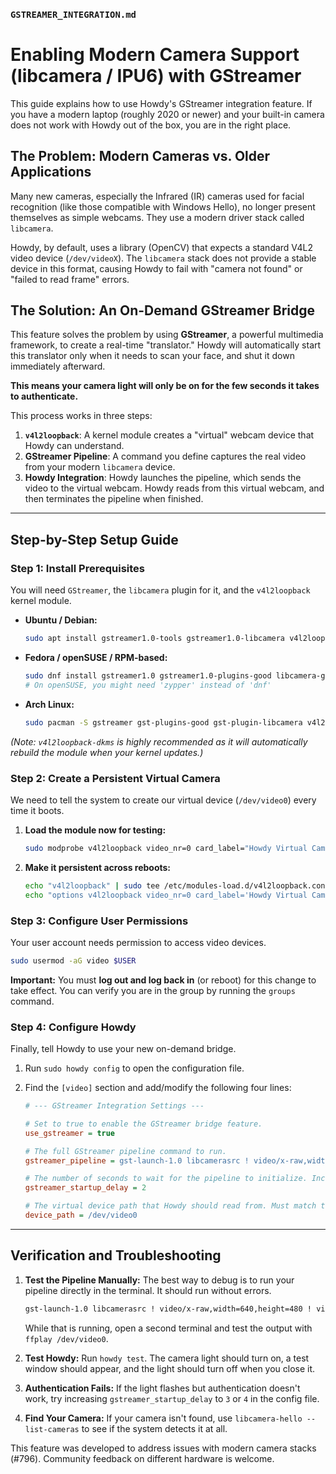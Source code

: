 ### **`GSTREAMER_INTEGRATION.md`**

# Enabling Modern Camera Support (libcamera / IPU6) with GStreamer

This guide explains how to use Howdy's GStreamer integration feature. If you have a modern laptop (roughly 2020 or newer) and your built-in camera does not work with Howdy out of the box, you are in the right place.

## The Problem: Modern Cameras vs. Older Applications

Many new cameras, especially the Infrared (IR) cameras used for facial recognition (like those compatible with Windows Hello), no longer present themselves as simple webcams. They use a modern driver stack called `libcamera`.

Howdy, by default, uses a library (OpenCV) that expects a standard V4L2 video device (`/dev/videoX`). The `libcamera` stack does not provide a stable device in this format, causing Howdy to fail with "camera not found" or "failed to read frame" errors.

## The Solution: An On-Demand GStreamer Bridge

This feature solves the problem by using **GStreamer**, a powerful multimedia framework, to create a real-time "translator." Howdy will automatically start this translator only when it needs to scan your face, and shut it down immediately afterward.

**This means your camera light will only be on for the few seconds it takes to authenticate.**

This process works in three steps:
1.  **`v4l2loopback`**: A kernel module creates a "virtual" webcam device that Howdy can understand.
2.  **GStreamer Pipeline**: A command you define captures the real video from your modern `libcamera` device.
3.  **Howdy Integration**: Howdy launches the pipeline, which sends the video to the virtual webcam. Howdy reads from this virtual webcam, and then terminates the pipeline when finished.

---

## Step-by-Step Setup Guide

### Step 1: Install Prerequisites

You will need `GStreamer`, the `libcamera` plugin for it, and the `v4l2loopback` kernel module.

*   **Ubuntu / Debian:**
    ```bash
    sudo apt install gstreamer1.0-tools gstreamer1.0-libcamera v4l2loopback-dkms
    ```

*   **Fedora / openSUSE / RPM-based:**
    ```bash
    sudo dnf install gstreamer1.0 gstreamer1.0-plugins-good libcamera-gstreamer v4l2loopback-kmp-default
    # On openSUSE, you might need 'zypper' instead of 'dnf'
    ```

*   **Arch Linux:**
    ```bash
    sudo pacman -S gstreamer gst-plugins-good gst-plugin-libcamera v4l2loopback-dkms
    ```
*(Note: `v4l2loopback-dkms` is highly recommended as it will automatically rebuild the module when your kernel updates.)*

### Step 2: Create a Persistent Virtual Camera

We need to tell the system to create our virtual device (`/dev/video0`) every time it boots.

1.  **Load the module now for testing:**
    ```bash
    sudo modprobe v4l2loopback video_nr=0 card_label="Howdy Virtual Camera" exclusive_caps=1
    ```
2.  **Make it persistent across reboots:**
    ```bash
    echo "v4l2loopback" | sudo tee /etc/modules-load.d/v4l2loopback.conf
    echo "options v4l2loopback video_nr=0 card_label='Howdy Virtual Camera' exclusive_caps=1" | sudo tee /etc/modprobe.d/v4l2loopback.conf
    ```

### Step 3: Configure User Permissions

Your user account needs permission to access video devices.

```bash
sudo usermod -aG video $USER
```
**Important:** You must **log out and log back in** (or reboot) for this change to take effect. You can verify you are in the group by running the `groups` command.

### Step 4: Configure Howdy

Finally, tell Howdy to use your new on-demand bridge.

1.  Run `sudo howdy config` to open the configuration file.
2.  Find the `[video]` section and add/modify the following four lines:

    ```ini
    # --- GStreamer Integration Settings ---

    # Set to true to enable the GStreamer bridge feature.
    use_gstreamer = true

    # The full GStreamer pipeline command to run.
    gstreamer_pipeline = gst-launch-1.0 libcamerasrc ! video/x-raw,width=640,height=480 ! videoconvert ! video/x-raw,format=YUY2 ! v4l2sink device=/dev/video0

    # The number of seconds to wait for the pipeline to initialize. Increase if scans fail.
    gstreamer_startup_delay = 2

    # The virtual device path that Howdy should read from. Must match the device in the pipeline.
    device_path = /dev/video0
    ```

---

## Verification and Troubleshooting

1.  **Test the Pipeline Manually:** The best way to debug is to run your pipeline directly in the terminal. It should run without errors.
    ```bash
    gst-launch-1.0 libcamerasrc ! video/x-raw,width=640,height=480 ! videoconvert ! video/x-raw,format=YUY2 ! v4l2sink device=/dev/video0
    ```
    While that is running, open a second terminal and test the output with `ffplay /dev/video0`.

2.  **Test Howdy:** Run `howdy test`. The camera light should turn on, a test window should appear, and the light should turn off when you close it.

3.  **Authentication Fails:** If the light flashes but authentication doesn't work, try increasing `gstreamer_startup_delay` to `3` or `4` in the config file.

4.  **Find Your Camera:** If your camera isn't found, use `libcamera-hello --list-cameras` to see if the system detects it at all.

This feature was developed to address issues with modern camera stacks (#796). Community feedback on different hardware is welcome.